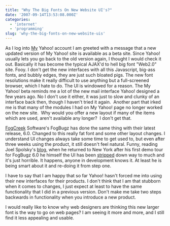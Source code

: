 ```yaml
---
title: "Why The Big Fonts On New Website UI's?"
date: '2007-09-14T13:53:08.000Z'
categories:
  - 'internet'
  - 'programming'
slug: 'why-the-big-fonts-on-new-website-uis'
---
```


As I log into [My](http://my.yahoo.com) Yahoo! account I am greeted with a message that a new updated version of My Yahoo! site is available as a beta site. Since Yahoo! usually lets you go back to the old version again, I thought I would check it out. Basically it has become the typical AJAX'd to hell big font "Web2.0" site. Fooy. I don't get the new interfaces with all this Javascript, big-ass fonts, and bubbly edges, they are just such bloated pigs. The new font resolutions make it really difficult to use anything but a full-screened browser, which I hate to do. The UI is windowed for a reason. The My Yahoo! beta reminds me a lot of the new mail interface Yahoo! designed a few years ago. No I don't use it either, it was just to slow and clunky of an interface back then, though I haven't tried it again.  Another part that irked me is that many of the modules I had on My Yahoo! page no longer worked on the new site.  Why would you offer a new layout if many of the items which are used, aren't available any longer?  I don't get that.

[FogCreek](http://www.fogcreek.com) Software's FogBugz has done the same thing with their latest release, 6.0. Changed to this really fat font and some other layout changes. I understand UI changes always take some time to get used to, but even after three weeks using the product, it still doesn't feel natural. Funny, reading Joel Spolsky's [blog](http://joelonsoftware.com), when he returned to New York after his first demo tour for FogBugz 6.0 he himself the UI has been [stripped](http://joelonsoftware.com/items/2007/09/11.html) down way to much and it's just horrible. It happens, anyone in development knows it. At least he is being smart about it and re-doing it from step one.

I have to say that I am happy that so far Yahoo! hasn't forced me into using their new interfaces for their products. I don't think that I am that stubborn when it comes to changes, I just expect at least to have the same functionality that I did in a previous version. Don't make me take two steps backwards in functionality when you introduce a new product.

I would really like to know why web designers are thinking this new larger font is the way to go on web pages? I am seeing it more and more, and I still find it less appealing and usable.
